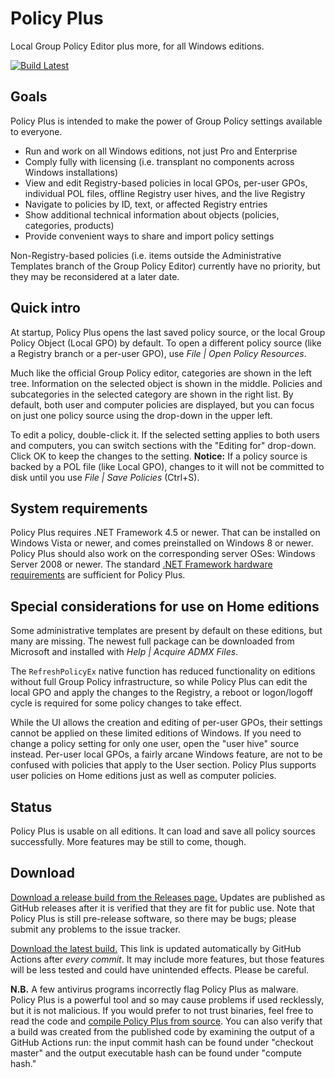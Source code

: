 # Policy Plus
Local Group Policy Editor plus more, for all Windows editions.

[![Build Latest](https://github.com/Fleex255/PolicyPlus/actions/workflows/latest.yml/badge.svg)](https://github.com/Fleex255/PolicyPlus/actions/workflows/latest.yml)

## Goals
Policy Plus is intended to make the power of Group Policy settings available to everyone.

* Run and work on all Windows editions, not just Pro and Enterprise
* Comply fully with licensing (i.e. transplant no components across Windows installations)
* View and edit Registry-based policies in local GPOs, per-user GPOs, individual POL files, offline Registry user hives, and the live Registry
* Navigate to policies by ID, text, or affected Registry entries
* Show additional technical information about objects (policies, categories, products)
* Provide convenient ways to share and import policy settings

Non-Registry-based policies (i.e. items outside the Administrative Templates branch of the Group Policy Editor) currently have no priority, 
but they may be reconsidered at a later date.

## Quick intro
At startup, Policy Plus opens the last saved policy source, or the local Group Policy Object (Local GPO) by default.
To open a different policy source (like a Registry branch or a per-user GPO), use *File | Open Policy Resources*.

Much like the official Group Policy editor, categories are shown in the left tree.
Information on the selected object is shown in the middle.
Policies and subcategories in the selected category are shown in the right list.
By default, both user and computer policies are displayed, but you can focus on just one policy source using the drop-down in the upper left.

To edit a policy, double-click it. If the selected setting applies to both users and computers,
you can switch sections with the "Editing for" drop-down. Click OK to keep the changes to the setting.
**Notice:** If a policy source is backed by a POL file (like Local GPO),
changes to it will not be committed to disk until you use *File | Save Policies* (Ctrl+S).

## System requirements
Policy Plus requires .NET Framework 4.5 or newer. That can be installed on Windows Vista or newer,
and comes preinstalled on Windows 8 or newer.
Policy Plus should also work on the corresponding server OSes: Windows Server 2008 or newer.
The standard [.NET Framework hardware requirements](https://docs.microsoft.com/en-us/dotnet/framework/get-started/system-requirements)
are sufficient for Policy Plus.

## Special considerations for use on Home editions
Some administrative templates are present by default on these editions, but many are missing. 
The newest full package can be downloaded from Microsoft and installed with *Help | Acquire ADMX Files*.

The `RefreshPolicyEx` native function has reduced functionality on editions without full Group Policy infrastructure,
so while Policy Plus can edit the local GPO and apply the changes to the Registry, 
a reboot or logon/logoff cycle is required for some policy changes to take effect.

While the UI allows the creation and editing of per-user GPOs, their settings cannot be applied on these limited editions of Windows.
If you need to change a policy setting for only one user, open the "user hive" source instead.
Per-user local GPOs, a fairly arcane Windows feature, are not to be confused with policies that apply to the User section.
Policy Plus supports user policies on Home editions just as well as computer policies.

## Status
Policy Plus is usable on all editions. It can load and save all policy sources successfully. More features may be still to come, though.

## Download
[Download a release build from the Releases page.](https://github.com/Fleex255/PolicyPlus/releases)
Updates are published as GitHub releases after it is verified that they are fit for public use.
Note that Policy Plus is still pre-release software, so there may be bugs; please submit any problems to the issue tracker.

[Download the latest build.](https://s3-us-west-2.amazonaws.com/policy-plus/PolicyPlusLatest.exe)
This link is updated automatically by GitHub Actions after *every commit*.
It may include more features, but those features will be less tested and could have unintended effects.
Please be careful.

**N.B.** A few antivirus programs incorrectly flag Policy Plus as malware. 
Policy Plus is a powerful tool and so may cause problems if used recklessly, but it is not malicious.
If you would prefer to not trust binaries, feel free to read the code and [compile Policy Plus from source](https://github.com/Fleex255/PolicyPlus/blob/master/COMPILE.md).
You can also verify that a build was created from the published code by examining the output of a GitHub Actions run:
the input commit hash can be found under "checkout master" and the output executable hash can be found under "compute hash."
